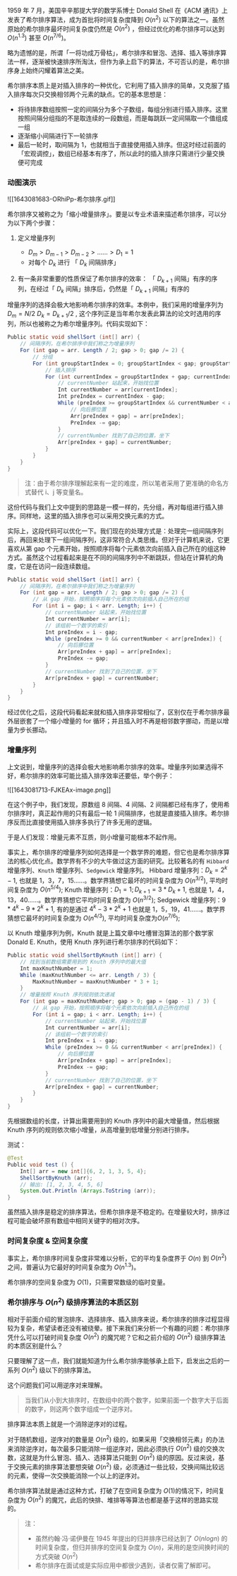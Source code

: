 1959 年 7 月，美国辛辛那提大学的数学系博士 Donald Shell 在《ACM 通讯》上发表了希尔排序算法，成为首批将时间复杂度降到 $O (n^2)$ 以下的算法之一。虽然原始的希尔排序最坏时间复杂度仍然是 $O (n^2)$ ，但经过优化的希尔排序可以达到 $O (n^{1.3})$ 甚至 $O (n^{7/6})$。

略为遗憾的是，所谓「一将功成万骨枯」，希尔排序和冒泡、选择、插入等排序算法一样，逐渐被快速排序所淘汰，但作为承上启下的算法，不可否认的是，希尔排序身上始终闪耀着算法之美。

希尔排序本质上是对插入排序的一种优化，它利用了插入排序的简单，又克服了插入排序每次只交换相邻两个元素的缺点。它的基本思想是：

- 将待排序数组按照一定的间隔分为多个子数组，每组分别进行插入排序。这里按照间隔分组指的不是取连续的一段数组，而是每跳跃一定间隔取一个值组成一组
- 逐渐缩小间隔进行下一轮排序
- 最后一轮时，取间隔为 1，也就相当于直接使用插入排序。但这时经过前面的「宏观调控」，数组已经基本有序了，所以此时的插入排序只需进行少量交换便可完成

### 动图演示
![[1643081683-ORhiPp-希尔排序.gif]]

希尔排序又被称之为「缩小增量排序」。要是以专业术语来描述希尔排序，可以分为以下两个步骤：

1. 定义增量序列 ​
	- $D_{m} > D_{m−1} > D_{m−2} > …… > D_1 =1$
	- 对每个 $D_k$ 进行 「 $D_k$ 间隔排序」

2. 有一条非常重要的性质保证了希尔排序的效率：
	「 $D_{k+1}$ 间隔」有序的序列，在经过「 $D_k$ 间隔」排序后，仍然是「 $D_{k+1}$ 间隔」有序的

增量序列的选择会极大地影响希尔排序的效率。本例中，我们采用的增量序列为 $D_m=N/2$ $D_k=D_{k+1}/2$ , 这个序列正是当年希尔发表此算法的论文时选用的序列，所以也被称之为希尔增量序列。代码实现如下：

```Java
Public static void shellSort (int[] arr) {
    // 间隔序列，在希尔排序中我们称之为增量序列
    For (int gap = arr. Length / 2; gap > 0; gap /= 2) {
        // 分组
        For (int groupStartIndex = 0; groupStartIndex < gap; groupStartIndex++) {
            // 插入排序
            For (int currentIndex = groupStartIndex + gap; currentIndex < arr. Length; currentIndex += gap) {
                // currentNumber 站起来，开始找位置
                Int currentNumber = arr[currentIndex];
                Int preIndex = currentIndex - gap;
                While (preIndex >= groupStartIndex && currentNumber < arr[preIndex]) {
                    // 向后挪位置
                    Arr[preIndex + gap] = arr[preIndex];
                    PreIndex -= gap;
                }
                // currentNumber 找到了自己的位置，坐下
                Arr[preIndex + gap] = currentNumber;
            }
        }
    }
}
```
> 注：由于希尔排序理解起来有一定的难度，所以笔者采用了更准确的命名方式替代 i、j 等变量名。

这份代码与我们上文中提到的思路是一模一样的，先分组，再对每组进行插入排序。同样地，这里的插入排序也可以采用交换元素的方式。

实际上，这段代码可以优化一下。我们现在的处理方式是：处理完一组间隔序列后，再回来处理下一组间隔序列，这非常符合人类思维。但对于计算机来说，它更喜欢从第 gap 个元素开始，按照顺序将每个元素依次向前插入自己所在的组这种方式。虽然这个过程看起来是在不同的间隔序列中不断跳跃，但站在计算机的角度，它是在访问一段连续数组。

```Java
Public static void shellSort (int[] arr) {
    // 间隔序列，在希尔排序中我们称之为增量序列
    For (int gap = arr. Length / 2; gap > 0; gap /= 2) {
        // 从 gap 开始，按照顺序将每个元素依次向前插入自己所在的组
        For (int i = gap; i < arr. Length; i++) {
            // currentNumber 站起来，开始找位置
            Int currentNumber = arr[i];
            // 该组前一个数字的索引
            Int preIndex = i - gap;
            While (preIndex >= 0 && currentNumber < arr[preIndex]) {
                // 向后挪位置
                Arr[preIndex + gap] = arr[preIndex];
                PreIndex -= gap;
            }
            // currentNumber 找到了自己的位置，坐下
            Arr[preIndex + gap] = currentNumber;
        }
    }
}
```
经过优化之后，这段代码看起来就和插入排序非常相似了，区别仅在于希尔排序最外层嵌套了一个缩小增量的 for 循环；并且插入时不再是相邻数字挪动，而是以增量为步长挪动。

### 增量序列
上文说到，增量序列的选择会极大地影响希尔排序的效率。增量序列如果选得不好，希尔排序的效率可能比插入排序效率还要低，举个例子：

![[1643081713-FJKEAx-image.png]]

在这个例子中，我们发现，原数组 8 间隔、4 间隔、2 间隔都已经有序了，使用希尔排序时，真正起作用的只有最后一轮 1 间隔排序，也就是直接插入排序。希尔排序反而比直接使用插入排序多执行了许多无用的逻辑。

于是人们发现：增量元素不互质，则小增量可能根本不起作用。

事实上，希尔排序的增量序列如何选择是一个数学界的难题，但它也是希尔排序算法的核心优化点。数学界有不少的大牛做过这方面的研究。比较著名的有 `Hibbard` 增量序列、`Knuth` 增量序列、`Sedgewick` 增量序列。
Hibbard 增量序列：$D_k=2^k-1$, 也就是 1，3，7，15……。数学界猜想它最坏的时间复杂度为 $O(n^{3/2})$, 平均时间复杂度为 $O(n^{5/4})$;
Knuth 增量序列：$D_1=1;D_{k+1}=3*D_k+1$, 也就是 1，4，13，40……。数学界猜想它平均时间复杂度为 $O (n^{3/2})$;
Sedgewick 增量序列：$9*4^k-9*2^k+1$, 有的是通过 $4^k-3*2^k+1$ 也就是 1，5，19，41……。数学界猜想它最坏的时间复杂度为 $O (n^{4/3})$, 平均时间复杂度为$O (n^{7/6})$;

以 Knuth 增量序列为例，Knuth 就是上篇文章中吐槽冒泡算法的那个数学家 Donald E. Knuth，使用 Knuth 序列进行希尔排序的代码如下：

```Java
Public static void shellSortByKnuth (int[] arr) {
    // 找到当前数组需要用到的 Knuth 序列中的最大值
    Int maxKnuthNumber = 1;
    While (maxKnuthNumber <= arr. Length / 3) {
        MaxKnuthNumber = maxKnuthNumber * 3 + 1;
    }
    // 增量按照 Knuth 序列规则依次递减
    For (int gap = maxKnuthNumber; gap > 0; gap = (gap - 1) / 3) {
        // 从 gap 开始，按照顺序将每个元素依次向前插入自己所在的组
        For (int i = gap; i < arr. Length; i++) {
            // currentNumber 站起来，开始找位置
            Int currentNumber = arr[i];
            // 该组前一个数字的索引
            Int preIndex = i - gap;
            While (preIndex >= 0 && currentNumber < arr[preIndex]) {
                // 向后挪位置
                Arr[preIndex + gap] = arr[preIndex];
                PreIndex -= gap;
            }
            // currentNumber 找到了自己的位置，坐下
            Arr[preIndex + gap] = currentNumber;
        }
    }
}
```
先根据数组的长度，计算出需要用到的 Knuth 序列中的最大增量值，然后根据 Knuth 序列的规则依次缩小增量，从高增量到低增量分别进行排序。

测试：

```Java
@Test
Public void test () {
    Int[] arr = new int[]{6, 2, 1, 3, 5, 4};
    ShellSortByKnuth (arr);
    // 输出: [1, 2, 3, 4, 5, 6]
    System.Out.Println (Arrays.ToString (arr));
}
```

虽然插入排序是稳定的排序算法，但希尔排序是不稳定的。在增量较大时，排序过程可能会破坏原有数组中相同关键字的相对次序。

### 时间复杂度 & 空间复杂度
事实上，希尔排序时间复杂度非常难以分析，它的平均复杂度界于 $O (n)$ 到 $O (n^2)$ 之间，普遍认为它最好的时间复杂度为 $O (n^{1.3})$。

希尔排序的空间复杂度为 $O (1)$，只需要常数级的临时变量。

### 希尔排序与 $O (n^2)$ 级排序算法的本质区别
相对于前面介绍的冒泡排序、选择排序、插入排序来说，希尔排序的排序过程显得较为复杂，希望读者还没有被绕晕。接下来我们来分析一个有趣的问题：希尔排序凭什么可以打破时间复杂度 $O (n^2)$ 的魔咒呢？它和之前介绍的 $O (n^2)$ 级排序算法的本质区别是什么？

只要理解了这一点，我们就能知道为什么希尔排序能够承上启下，启发出之后的一系列 $O (n^2)$ 级以下的排序算法。

这个问题我们可以用逆序对来理解。

> 当我们从小到大排序时，在数组中的两个数字，如果前面一个数字大于后面的数字，则这两个数字组成一个逆序对。

排序算法本质上就是一个消除逆序对的过程。

对于随机数组，逆序对的数量是 $O (n^2)$ 级的，如果采用「交换相邻元素」的办法来消除逆序对，每次最多只能消除一组逆序对，因此必须执行 $O (n^2)$ 级的交换次数，这就是为什么冒泡、插入、选择算法只能到 $O (n^2)$ 级的原因。反过来说，基于交换元素的排序算法要想突破 $O (n^2)$ 级，必须通过一些比较，交换间隔比较远的元素，使得一次交换能消除一个以上的逆序对。

希尔排序算法就是通过这种方式，打破了在空间复杂度为 $O (1)$的情况下，时间复杂度为 $O (n^2)$ 的魔咒，此后的快排、堆排等等算法也都是基于这样的思路实现的。

> 注：
> - 虽然约翰·冯·诺伊曼在 1945 年提出的归并排序已经达到了 $O (nlogn)$ 的时间复杂度，但归并排序的空间复杂度为 $O (n)$，采用的是空间换时间的方式突破 $O (n^2)$
> - 希尔排序在面试或是实际应用中都很少遇到，读者仅需了解即可。